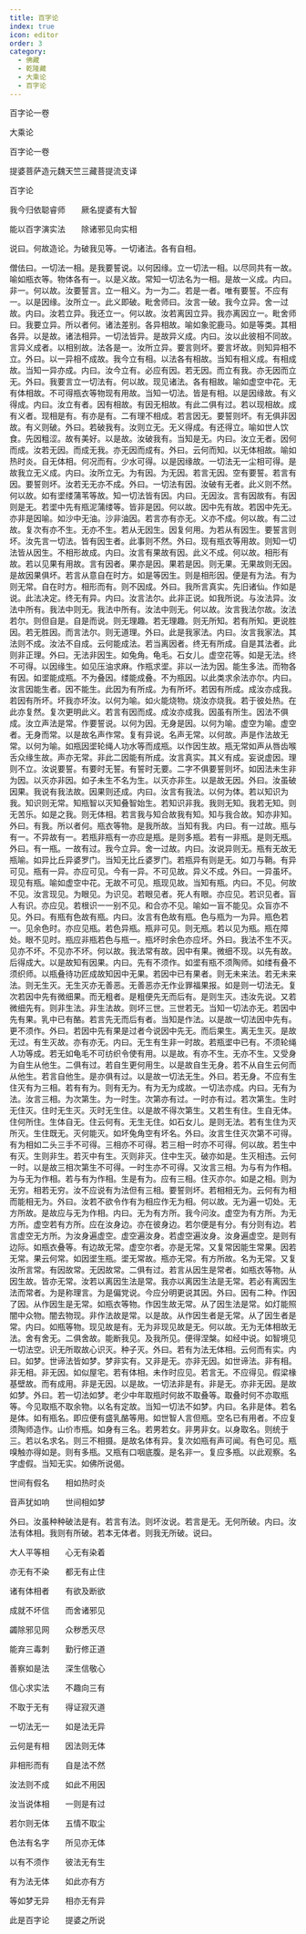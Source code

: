 ```yaml
---
title: 百字论
index: true
icon: editor
order: 3
category:
  - 佛藏
  - 乾隆藏
  - 大乘论
  - 百字论
---
```


百字论一卷  

大乘论  

百字论一卷  

提婆菩萨造元魏天竺三藏菩提流支译  

百字论  

我今归依聪睿师　　厥名提婆有大智  

能以百字演实法　　除诸邪见向实相  

说曰。何故造论。为破我见等。一切诸法。各有自相。  

僧佉曰。一切法一相。是我要誓说。以何因缘。立一切法一相。以尽同共有一故。喻如瓶衣等。物体各有一。以是义故。常知一切法名为一相。是故一义成。内曰。非一。何以故。汝要誓言。立一相义。为一为二。若是一者。唯有要誓。不应有一。以是因缘。汝所立一。此义即破。毗舍师曰。汝言一破。我今立异。舍一过故。内曰。汝若立异。我还立一。何以故。汝若离因立异。我亦离因立一。毗舍师曰。我要立异。所以者何。诸法差别。各异相故。喻如象驼鹿马。如是等类。其相各异。以是故。诸法相异。一切法皆异。是故异义成。内曰。汝以此彼相不同故。言异义成者。以相别故。法各是一。汝所立异。要言则坏。要言坏故。则知异相不立。外曰。以一异相不成故。我今立有相。以法各有相故。当知有相义成。有相成故。当知一异亦成。内曰。汝今立有。必应有因。若无因。而立有我。亦无因而立无。外曰。我要言立一切法有。何以故。现见诸法。各有相故。喻如虚空中花。无有体相故。不可得瓶衣等物现有用故。当知一切法。皆是有相。以是因缘故。有义得成。内曰。汝立有者。因有相故。有因无相故。有此二俱有过。若以现相故。成有义者。现相是有。有亦是有。二有理不相成。若言因无。要誓则坏。有无俱非因故。有义则破。外曰。若破我有。汝则立无。无义得成。有还得立。喻如世人饮食。先因粗涩。故有美好。以是故。汝破我有。当知是无。内曰。汝立无者。因何而成。汝若无因。而成无我。亦无因而成有。外曰。云何而知。以无体相故。喻如热时炎。自无体相。何况而有。少水可得。以是因缘故。一切法无一尘相可得。是故我立无义成。内曰。汝所立无。为有因。为无因。若言无因。空有要誓。若言有因。要誓则坏。汝若无无亦不成。外曰。一切法有因。汝破有无者。此义则不然。何以故。如有埿缕蒲苇等故。知一切法皆有因。内曰。无因汝。言有因故有。有因则是无。若埿中先有瓶泥蒲缕等。皆非是因。何以故。因中先有故。若因中先无。亦非是因喻。如沙中无油。沙非油因。若言亦有亦无。义亦不成。何以故。有二过故。复次有亦不生。无亦不生。若从无因生。因复何用。为若从有因生。要誓言则坏。汝先言一切法。皆有因生者。此事则不然。外曰。现有瓶衣等用故。则知一切法皆从因生。不相形故成。内曰。汝言有果故有因。此义不成。何以故。相形有故。若以见果有用故。言有因者。果亦是因。果若是因。则无果。无果故则无因。是故因果俱坏。若言从意自在时方。如是等因生。则是相形因。便是有为法。有为则无常。自在时方。相形而有。则不因成。外曰。我所言真实。先旧诸仙。作如是说。此法决定。终无有异。内曰。汝言法尔。此非正说。如我所说。与汝法异。汝法中所有。我法中则无。我法中所有。汝法中则无。何以故。汝言我法尔故。汝法若尔。则但自是。自是而说。则无理趣。若无理趣。则无所知。若有所知。更说胜因。若无胜因。而言法尔。则无道理。外曰。此是我家法。内曰。汝言我家法。其法则不成。汝法不自成。云何能成法。若当离因者。终无有所成。自是其法者。此则非正理。外曰。无法非因生。如兔角。龟毛。石女儿。虚空花等。如是无法。终不可得。以因缘生。如见压油求麻。作瓶求埿。非以一法为因。能生多法。而物各有因。如埿能成瓶。不为叠因。缕能成叠。不为瓶因。以此类求余法亦尔。内曰。汝言因能生者。因不能生。此因为有所成。为有所坏。若因有所成。成汝亦成我。若因有所坏。坏我亦坏汝。以何为喻。如火能烧物。烧汝亦烧我。若于彼处热。在此亦复然。复次更明此义。若言有因而成。成汝亦成我。因虽有所生。因法不俱成。汝立声法是常。作要誓说。以何为因。无身是因。以何为喻。虚空为喻。虚空者。无身而常。以是故名声作常。复有异说。名声无常。以何故。声是作法故无常。以何为喻。如瓶因埿轮绳人功水等而成瓶。以作因生故。瓶无常如声从唇齿喉舌众缘生故。声亦无常。非此二因能有所成。汝言真实。其义有成。妄说虚因。理则不立。汝说要誓。有要时无誓。有誓时无要。二字不俱要誓则坏。如因法未生非为因。以灭亦非因。如子未生不名为生。以灭亦非生。以是故无因。外曰。汝虽破因果。我说有我法故。因果则还成。内曰。汝言有我法。以何为体。若以知识为我。知识则无常。知瓶智以灭知叠智始生。若知识非我。我则无知。我若无知。则无苦乐。如是之我。则无体相。若言我与知合故我有知。知与我合故。知亦非知。外曰。有我。所以者何。瓶衣等物。是我所故。当知有我。内曰。有一过故。瓶与有一。不异故有一。若瓶非瓶有一亦应是瓶。是则多瓶。若有一非瓶。是则无瓶。外曰。有一瓶。一故有过。我今立异。舍一过故。内曰。汝说异则无。瓶有无故无瓶喻。如异比丘异婆罗门。当知无比丘婆罗门。若瓶异有则是无。如刀与鞘。有异可见。瓶有一异。亦应可见。今有一异。不可见故。异义不成。外曰。一异虽坏。现见有瓶。喻如虚空中花。无故不可见。瓶现见故。当知有瓶。内曰。不见。何故不见。汝言现见。为眼见。为识见。若眼见者。死人有眼。亦应见。若识见者。盲人有识。亦应见。若根识一一别不见。和合亦不见。喻如一盲不能见。众盲亦不见。外曰。有瓶有色故有瓶。内曰。汝言有色故有瓶。色与瓶为一为异。瓶色若一。见余色时。亦应见瓶。若色异瓶。瓶非可见。则无瓶。若以见为瓶。瓶在障处。眼不见时。瓶应非瓶若色与瓶一。瓶坏时余色亦应坏。外曰。我法不生不灭。见亦不坏。不见亦不坏。何以故。我法常有故。因中有果。微细不现。以先有故。后得成大。以是故知有因果。内曰。先有不须作。如埿有瓶不须陶师。如缕有叠不须织师。以瓶叠待功匠成故知因中无果。若因中已有果者。则无未来法。若无未来法。则无生灭。无生灭亦无善恶。无善恶亦无作业罪福果报。如是则一切法无。复次若因中先有微细果。而无粗者。是粗便先无而后有。是则生灭。违汝先说。又若微细先有。则非生法。非生法故。则坏三世。三世若无。当知一切法亦无。若因中先有果。乳中已有酪。若言先无而后有者。当知是作法。以是故一切法因中先有。更不须作。外曰。若因中先有果是过者今说因中先无。而后果生。离无生灭。是故无过。有生灭故。亦有亦无。内曰。无生有生非一时故。若瓶埿中已有。不须轮绳人功等成。若无如龟毛不可纺织令使有用。以是故。有亦不生。无亦不生。又受身为自生从他生。二俱有过。若自生更何用生。以是故自生无身。若不从自生云何而从他生。若言自他生。是亦俱有过。以是故一切法无生。外曰。若无身。不应有生住灭有为三相。若有有为。则有无为。有为无为成故。一切法亦成。内曰。无有为法。汝言三相。为次第生。为一时生。次第亦有过。一时亦有过。若次第生。生时无住灭。住时无生灭。灭时无生住。以是故不得次第生。又若生有住。生自无体。住何所住。生体自无。住云何有。无生无住。如石女儿。是则无法。若有生住为灭所灭。生住既无。灭何能灭。如坏兔角空有坏名。外曰。汝言生住灭次第不可得。有为相如二头三手不可得。三相亦不可得。若三相一时亦不可得。何以故。若生中有灭。生则非生。若灭中有生。灭则非灭。住中生灭。破亦如是。生灭相违。云何一时。以是故三相次第生不可得。一时生亦不可得。又汝言三相。为与有为作相。为与无为作相。若与有为作相。生是有为。应有三相。住灭亦尔。如是之相。则为无穷。相若无穷。汝不应说有为法但有三相。要誓则坏。若相相无为。云何有为相而能相无为。外曰。汝若不欲令作有为相应作无为相。何以故。无为遍一切处。无方所故。是故应与无为作相。内曰。无为有方所。我今问汝。虚空为有方所。为无方所。虚空若有方所。应在汝身边。亦在彼身边。若尔便是有分。有分则有边。若言虚空无方所。为汝身遍虚空。虚空遍汝身。若虚空遍汝身。汝身遍虚空。是则有边际。如瓶衣叠等。有边故无常。虚空尔者。亦是无常。又复常因能生常果。因若无常。果云何常。如因埿生瓶。埿无常故。瓶亦无常。有方所故。名为无常。又复汝所言常。有因故常。无因故常。二俱有过。若言从因生是常者。如瓶衣等物。从因生故。皆亦无常。汝若以离因生法是常。我亦以离因生法是无常。若必有离因生法而常者。为是称理言。为是偏党说。今应分明更说其因。外曰。因有二种。作因了因。从作因生是无常。如瓶衣等物。作因生故无常。从了因生法是常。如灯能照闇中众物。闇去物现。非作法故是常。以是故。从作因生者是无常。从了因生者是常。内曰。如瓶等物。现见故是有。无为非现见故是无。何以故。无为无体相故无法。舍有舍无。二俱舍故。能断我见。及我所见。便得涅槃。如经中说。如智境见一切法空。识无所取故心识灭。种子灭。外曰。若有为法无体相。云何而有实。内曰。如梦。世谛法皆如梦。梦非实有。又非是无。亦非无因。如世谛法。非有相。非无相。非无因。如似屋宅。若有体相。未作时应见。若言无。不应得见。假梁椽基壁故。而有成用。非是无因。以是故。一切法非是有。非是无。亦非无因。是故如梦。外曰。若一切法如梦。老少中年取瓶时何故不取叠等。取叠时何不亦取瓶等。今见取瓶不取余物。以名有定故。当知一切法不如梦。内曰。名非是体。若名是体。如有瓶名。即应便有盛乳酪等用。如世智人言但瓶。空名已有用者。不应复须陶师造作。山价市瓶。如身有三名。若男若女。非男非女。以身取名。则统于三。若以名求名。则三不相摄。是故名体有异。复次如瓶有声可闻。有色可见。瓶嗅触亦得如是。则有多瓶。又瓶有口咽底腹。是名非一。复应多瓶。以此观察。名字虚假。当知无实。如佛所说偈。  

世间有假名　　相如热时炎  

音声犹如响　　世间相如梦  

外曰。汝虽种种破法是有。若言有法。则坏汝说。若言是无。无何所破。内曰。汝法有体相。我则有所破。若本无体者。则我无所破。说曰。  

大人平等相　　心无有染着  

亦无有不染　　都无有止住  

诸有体相者　　有欲及断欲  

成就不坏信　　而舍诸邪见  

蠲除邪见网　　众秽悉灭尽  

能弃三毒刺　　勤行修正道  

善察如是法　　深生信敬心  

信心求实法　　不趣向三有  

不取于无有　　得证寂灭道  

一切法无一　　如是法无异  

云何是有相　　因法则无体  

非相形而有　　自是法不然  

汝法则不成　　如此不用因  

汝当说体相　　一则是有过  

若尔则无体　　五情不取尘  

色法有名字　　所见亦无体  

以有不须作　　彼法无有生  

有为法无体　　如此亦有方  

等如梦无异　　相亦无有异  

此是百字论　　提婆之所说  
